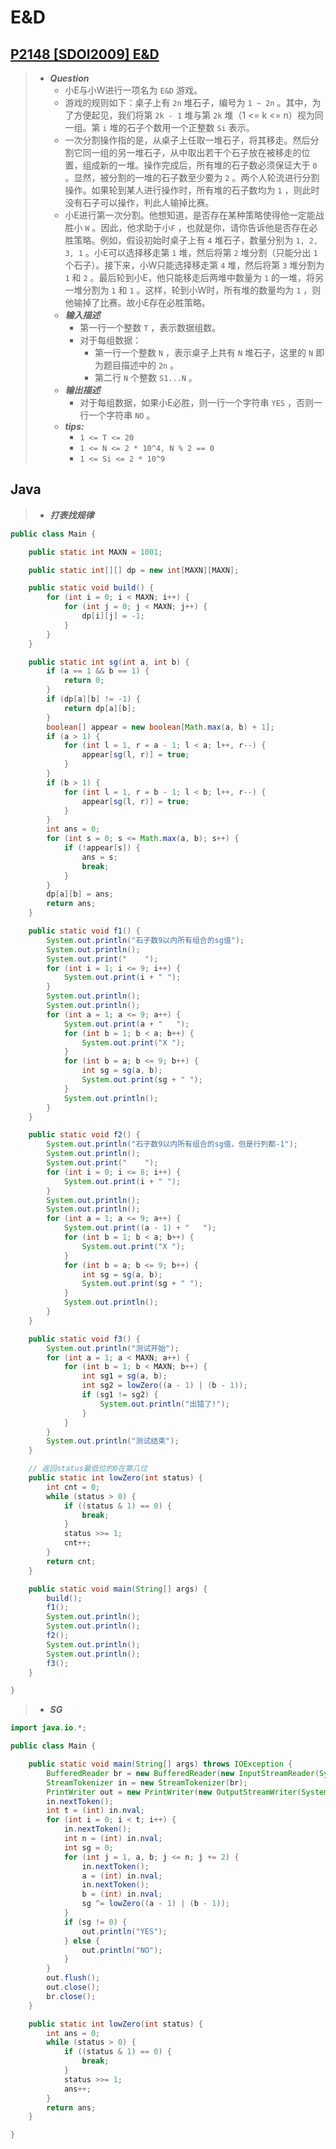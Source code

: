 # E&D

## [P2148 [SDOI2009] E&D](https://www.luogu.com.cn/problem/P2148)

> - ***Question***
>   - 小E与小W进行一项名为 `E&D` 游戏。
>   - 游戏的规则如下：桌子上有 `2n` 堆石子，编号为 `1 ~ 2n` 。其中，为了方便起见，我们将第 `2k - 1` 堆与第 `2k` 堆（1 <= k <= n）视为同一组。第 `i` 堆的石子个数用一个正整数 `Si` 表示。
>   - 一次分割操作指的是，从桌子上任取一堆石子，将其移走。然后分割它同一组的另一堆石子，从中取出若干个石子放在被移走的位置，组成新的一堆。操作完成后，所有堆的石子数必须保证大于 `0` 。显然，被分割的一堆的石子数至少要为 `2` 。两个人轮流进行分割操作。如果轮到某人进行操作时，所有堆的石子数均为 `1` ，则此时没有石子可以操作，判此人输掉比赛。
>   - 小E进行第一次分割。他想知道，是否存在某种策略使得他一定能战胜小 `W` 。因此，他求助于小`F` ，也就是你，请你告诉他是否存在必胜策略。例如，假设初始时桌子上有 `4` 堆石子，数量分别为 `1, 2, 3, 1` 。小E可以选择移走第 `1` 堆，然后将第 `2` 堆分割（只能分出 `1` 个石子）。接下来，小W只能选择移走第 `4` 堆，然后将第 `3` 堆分割为 `1` 和 `2` 。最后轮到小E，他只能移走后两堆中数量为 `1` 的一堆，将另一堆分割为 `1` 和 `1` 。这样，轮到小W时，所有堆的数量均为 `1` ，则他输掉了比赛。故小E存在必胜策略。
>   - ***输入描述***
>     - 第一行一个整数 `T` ，表示数据组数。
>     - 对于每组数据：
>       - 第一行一个整数 `N` ，表示桌子上共有 `N` 堆石子，这里的 `N` 即为题目描述中的 `2n` 。
>       - 第二行 `N` 个整数 `S1...N` 。
>   - ***输出描述***
>     - 对于每组数据，如果小E必胜，则一行一个字符串 `YES` ，否则一行一个字符串 `NO` 。
>   - ***tips:***
>     - `1 <= T <= 20`
>     - `1 <= N <= 2 * 10^4, N % 2 == 0`
>     - `1 <= Si <= 2 * 10^9`

## Java

> - ***打表找规律***

```java
public class Main {

    public static int MAXN = 1001;

    public static int[][] dp = new int[MAXN][MAXN];

    public static void build() {
        for (int i = 0; i < MAXN; i++) {
            for (int j = 0; j < MAXN; j++) {
                dp[i][j] = -1;
            }
        }
    }

    public static int sg(int a, int b) {
        if (a == 1 && b == 1) {
            return 0;
        }
        if (dp[a][b] != -1) {
            return dp[a][b];
        }
        boolean[] appear = new boolean[Math.max(a, b) + 1];
        if (a > 1) {
            for (int l = 1, r = a - 1; l < a; l++, r--) {
                appear[sg(l, r)] = true;
            }
        }
        if (b > 1) {
            for (int l = 1, r = b - 1; l < b; l++, r--) {
                appear[sg(l, r)] = true;
            }
        }
        int ans = 0;
        for (int s = 0; s <= Math.max(a, b); s++) {
            if (!appear[s]) {
                ans = s;
                break;
            }
        }
        dp[a][b] = ans;
        return ans;
    }

    public static void f1() {
        System.out.println("石子数9以内所有组合的sg值");
        System.out.println();
        System.out.print("    ");
        for (int i = 1; i <= 9; i++) {
            System.out.print(i + " ");
        }
        System.out.println();
        System.out.println();
        for (int a = 1; a <= 9; a++) {
            System.out.print(a + "   ");
            for (int b = 1; b < a; b++) {
                System.out.print("X ");
            }
            for (int b = a; b <= 9; b++) {
                int sg = sg(a, b);
                System.out.print(sg + " ");
            }
            System.out.println();
        }
    }

    public static void f2() {
        System.out.println("石子数9以内所有组合的sg值，但是行列都-1");
        System.out.println();
        System.out.print("    ");
        for (int i = 0; i <= 8; i++) {
            System.out.print(i + " ");
        }
        System.out.println();
        System.out.println();
        for (int a = 1; a <= 9; a++) {
            System.out.print((a - 1) + "   ");
            for (int b = 1; b < a; b++) {
                System.out.print("X ");
            }
            for (int b = a; b <= 9; b++) {
                int sg = sg(a, b);
                System.out.print(sg + " ");
            }
            System.out.println();
        }
    }

    public static void f3() {
        System.out.println("测试开始");
        for (int a = 1; a < MAXN; a++) {
            for (int b = 1; b < MAXN; b++) {
                int sg1 = sg(a, b);
                int sg2 = lowZero((a - 1) | (b - 1));
                if (sg1 != sg2) {
                    System.out.println("出错了!");
                }
            }
        }
        System.out.println("测试结束");
    }

    // 返回status最低位的0在第几位
    public static int lowZero(int status) {
        int cnt = 0;
        while (status > 0) {
            if ((status & 1) == 0) {
                break;
            }
            status >>= 1;
            cnt++;
        }
        return cnt;
    }

    public static void main(String[] args) {
        build();
        f1();
        System.out.println();
        System.out.println();
        f2();
        System.out.println();
        System.out.println();
        f3();
    }

}
```

> - ***SG***

```java
import java.io.*;

public class Main {

    public static void main(String[] args) throws IOException {
        BufferedReader br = new BufferedReader(new InputStreamReader(System.in));
        StreamTokenizer in = new StreamTokenizer(br);
        PrintWriter out = new PrintWriter(new OutputStreamWriter(System.out));
        in.nextToken();
        int t = (int) in.nval;
        for (int i = 0; i < t; i++) {
            in.nextToken();
            int n = (int) in.nval;
            int sg = 0;
            for (int j = 1, a, b; j <= n; j += 2) {
                in.nextToken();
                a = (int) in.nval;
                in.nextToken();
                b = (int) in.nval;
                sg ^= lowZero((a - 1) | (b - 1));
            }
            if (sg != 0) {
                out.println("YES");
            } else {
                out.println("NO");
            }
        }
        out.flush();
        out.close();
        br.close();
    }

    public static int lowZero(int status) {
        int ans = 0;
        while (status > 0) {
            if ((status & 1) == 0) {
                break;
            }
            status >>= 1;
            ans++;
        }
        return ans;
    }

}
```

